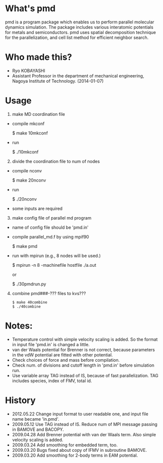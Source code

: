 # What's pmd
pmd is a program package which enables us to perform parallel molecular dynamics simulation.
The package includes various interatomic potentials for metals and semiconductors.
pmd uses spatial decomposition technique for the parallelization, and cell list method for efficient neighbor search.

# Who made this?
* Ryo KOBAYASHI
* Assistant Professor in the department of mechanical engineering, Nagoya Institute of Technology. (2014-01-07)


# Usage
1. make MD coordination file
  - compile mkconf

    $ make 10mkconf

  - run 

    $ ./10mkconf

2. divide the coordination file to num of nodes
  - compile nconv

    $ make 20nconv

  - run

    $ ./20nconv

  - some inputs are required

3. make config file of parallel md program
  - name of config file should be 'pmd.in'
  - compile parallel_md.f by using mpif90
 
    $ make pmd

  - run with mpirun (e.g., 8 nodes will be used.)

    $ mpirun -n 8 -machinefile hostfile ./a.out

    or

    $ ./30pmdrun.py

4. combine pmd###-??? files to kvs???
    ```
    $ make 40combine
    $ ./40combine
    ```


# Notes:
* Temperature control with simple velocity scaling is added.
  So the format in input file 'pmd.in' is changed a little.
* van der Waals potential for Brenner is not correct,
  because parameters in the vdW potential are fitted with other potential.
* Check choices of force and mass before compilation.
* Check num. of divisions and cutoff length in 'pmd.in' before simulation run.
* Use variable array TAG instead of IS, because of fast parallelization.
  TAG includes species, index of FMV, total id.


# History
* 2012.05.22  Change input format to user readable one,
            and input file name became 'in.pmd'.
* 2009.05.12  Use TAG instead of IS. 
            Reduce num of MPI message passing in BAMOVE and BACOPY.
* 2009.04.28  Add Brenner potential with van der Waals term.
            Also simple velocity scaling is added.
* 2009.03.24  Add smoothing for embedded term, too.
* 2009.03.20  Bugs fixed about copy of IFMV in subroutine BAMOVE.
* 2009.03.20  Add smoothing for 2-body terms in EAM potential.
